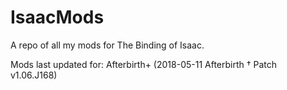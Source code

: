 # IsaacMods
A repo of all my mods for The Binding of Isaac.

Mods last updated for: Afterbirth+ (2018-05-11 Afterbirth † Patch v1.06.J168)
